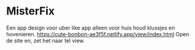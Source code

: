 # MisterFix
Een app design voor uber like app alleen voor huis houd klussjes en hovenieren.
https://cute-bonbon-ae3f5f.netlify.app/view/index.html
Open de site en, zet het naar tel view.
